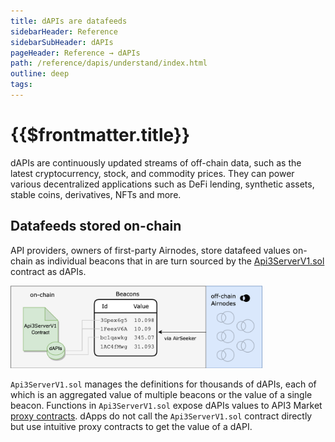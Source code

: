 ```yaml
---
title: dAPIs are datafeeds
sidebarHeader: Reference
sidebarSubHeader: dAPIs
pageHeader: Reference → dAPIs
path: /reference/dapis/understand/index.html
outline: deep
tags:
---
```


<PageHeader/>

<SearchHighlight/>

# {{$frontmatter.title}}

dAPIs are continuously updated streams of off-chain data, such as the latest
cryptocurrency, stock, and commodity prices. They can power various
decentralized applications such as DeFi lending, synthetic assets, stable coins,
derivatives, NFTs and more.

## Datafeeds stored on-chain

API providers, owners of first-party Airnodes, store datafeed values on-chain as
individual beacons that in are turn sourced by the
[Api3ServerV1.sol<ExternalLinkImage/>](https://github.com/api3dao/airnode-protocol-v1/blob/v1/contracts/dapis/Api3ServerV1.sol)
contract as dAPIs.

<img src="../assets/images/beacons.png" style="width:80%;">

`Api3ServerV1.sol` manages the definitions for thousands of dAPIs, each of which
is an aggregated value of multiple beacons or the value of a single beacon.
Functions in `Api3ServerV1.sol` expose dAPIs values to API3 Market
[proxy contracts](/reference/dapis/understand/proxy-contracts.md). dApps do not
call the `Api3ServerV1.sol` contract directly but use intuitive proxy contracts
to get the value of a dAPI.

<!--## Reading dAPIs

dApps can be read dAPIs easily with API3 Market
[proxy contracts](/reference/dapis/understand/proxy-contracts.md). Use the API3
Market UI to obtain the proxy contract address for any dAPI such as
[AAVE/USD<ExternalLinkImage/>](https://staging.api3-market.pages.dev/dapis/polygon-testnet/AAVE-USD)
on the Mumbai network. A proxy contract describes a single unique dAPI.

<img src="../assets/images/proxy.png" style="width:80%;">

Use as many proxy contracts desired. Each self-funded dAPI has an on-chain proxy
contract address that is used to read its value. The address for the dAPI
AAVE/USD on the Mumbai network is `0xa8785d83A31B21065F27b640F50694b39B1bda9a`.

```solidity
return IDapiProxy(0xa8785d83A31B21065F27b640F50694b39B1bda9a).read();
```

## More related material...

See the guide
[Reading a self-funded dAPI proxy](/guides/dapis/read-self-funded-dapi/) and
learn more on how to use a proxy contract.

Learn more about the differences between a [self-funded]() and [managed]() dAPI.
-->
